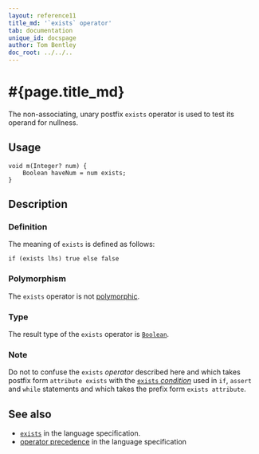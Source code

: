 ```yaml
---
layout: reference11
title_md: '`exists` operator'
tab: documentation
unique_id: docspage
author: Tom Bentley
doc_root: ../../..
---
```


# #{page.title_md}

The non-associating, unary postfix `exists` operator is used to test its operand for 
nullness.

## Usage 

<!-- try: -->
    void m(Integer? num) {
        Boolean haveNum = num exists;
    }

## Description

### Definition

The meaning of `exists` is defined as follows:

<!-- check:none -->
<!-- try: -->
    if (exists lhs) true else false

### Polymorphism

The `exists` operator is not [polymorphic](#{page.doc_root}/reference/operator/operator-polymorphism). 

### Type

The result type of the `exists` operator is [`Boolean`](#{site.urls.apidoc_1_1}/Boolean.type.html).

### Note

Do not to confuse the `exists` *operator* described here and which 
takes postfix form `attribute exists` with the 
[`exists` *condition*](../../statement/conditions) used in `if`, `assert` and 
`while` statements and which takes the prefix form 
`exists attribute`.

## See also

* [`exists`](#{site.urls.spec_current}#nullvalues) in the language specification.
* [operator precedence](#{site.urls.spec_current}#operatorprecedence) in the 
  language specification
